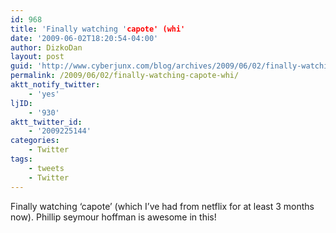 ```yaml
---
id: 968
title: 'Finally watching 'capote' (whi'
date: '2009-06-02T18:20:54-04:00'
author: DizkoDan
layout: post
guid: 'http://www.cyberjunx.com/blog/archives/2009/06/02/finally-watching-capote-whi/'
permalink: /2009/06/02/finally-watching-capote-whi/
aktt_notify_twitter:
    - 'yes'
ljID:
    - '930'
aktt_twitter_id:
    - '2009225144'
categories:
    - Twitter
tags:
    - tweets
    - Twitter
---
```


Finally watching ‘capote’ (which I’ve had from netflix for at least 3 months now). Phillip seymour hoffman is awesome in this!